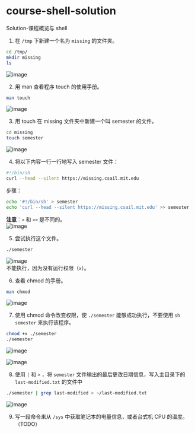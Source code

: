 # course-shell-solution
Solution-课程概览与 shell
1. 在 `/tmp` 下新建一个名为 `missing` 的文件夹。
```bash
cd /tmp/
mkdir missing
ls
```
![image](https://user-images.githubusercontent.com/42760725/146666748-840119bb-a835-4388-9c76-4f090eee9235.png)  

2. 用 man 查看程序 touch 的使用手册。
```bash
man touch
```
![image](https://user-images.githubusercontent.com/42760725/146666791-57ea3ea3-c8e1-4b7f-a9b2-cfcfcd081175.png)

3. 用 touch 在 missing 文件夹中新建一个叫 semester 的文件。
```bash
cd missing
touch semester
```
![image](https://user-images.githubusercontent.com/42760725/146666897-ff09ab97-5941-4322-ab6d-e91ca742effc.png)


4. 将以下内容一行一行地写入 semester 文件：
```sh
#!/bin/sh
curl --head --silent https://missing.csail.mit.edu
```
步骤：
```bash
echo '#!/bin/sh' > semester
echo 'curl --head --silent https://missing.csail.mit.edu' >> semester
```
**注意**：`>` 和 `>>` 是不同的。  
![image](https://user-images.githubusercontent.com/42760725/146667008-8164b3fd-fc04-4ebb-81eb-98ea3190087c.png)

5. 尝试执行这个文件。
```bash
./semester
```
![image](https://user-images.githubusercontent.com/42760725/146667047-39ced53b-7d40-4580-9f35-bd5c9a1208c9.png)  
不能执行，因为没有运行权限（`x`）。

6. 查看 chmod 的手册。
```bash
man chmod
```
![image](https://user-images.githubusercontent.com/42760725/146667062-aa796bfa-f657-41f8-860f-2559ece04143.png)

7. 使用 chmod 命令改变权限，使 `./semester` 能够成功执行，不要使用 `sh semester` 来执行该程序。
```bash
chmod +x ./semester
./semester
```
![image](https://user-images.githubusercontent.com/42760725/146667107-f46bbabc-596f-42fe-ab51-3fb9a3166d4d.png)

![image](https://user-images.githubusercontent.com/42760725/146667118-f0a78118-1214-4c2d-869e-f33c79379c98.png)

8. 使用 `|` 和 `>` ，将 `semester` 文件输出的最后更改日期信息，写入主目录下的 `last-modified.txt` 的文件中
```bash
./semester | grep last-modified > ~/last-modified.txt
```
![image](https://user-images.githubusercontent.com/42760725/146667186-be4f987a-6ce0-4e74-baa9-069cf731bdaa.png)

9. 写一段命令来从 `/sys` 中获取笔记本的电量信息，或者台式机 CPU 的温度。（TODO）










